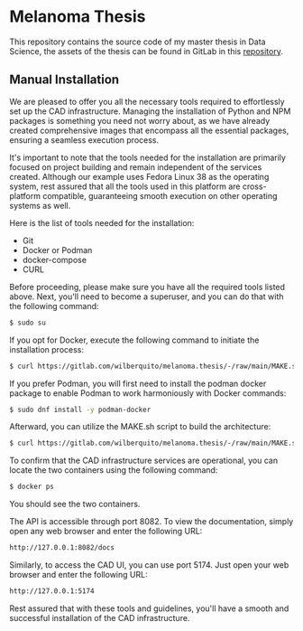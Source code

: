 # Melanoma Thesis

This repository contains the source code of my master thesis in Data Science,
the assets of the thesis can be found in GitLab in this [repository](https://gitlab.com/wilberquito/open.thesis).

## Manual Installation

We are pleased to offer you all the necessary tools required to effortlessly set up the CAD infrastructure.
Managing the installation of Python and NPM packages is something you need not worry about,
as we have already created comprehensive images that encompass all the essential packages,
ensuring a seamless execution process.

It's important to note that the tools needed for the installation are
primarily focused on project building and remain independent of the services created.
Although our example uses Fedora Linux 38 as the operating system,
rest assured that all the tools used in this platform are cross-platform compatible,
guaranteeing smooth execution on other operating systems as well.


Here is the list of tools needed for the installation:

- Git
- Docker or Podman
- docker-compose
- CURL

Before proceeding, please make sure you have all the required tools listed above.
Next, you'll need to become a superuser, and you can do that with the following command:

```bash
$ sudo su
```

If you opt for Docker, execute the following command to initiate the installation process:

```bash
$ curl https://gitlab.com/wilberquito/melanoma.thesis/-/raw/main/MAKE.sh | bash
```

If you prefer Podman,
you will first need to install the podman docker package to enable Podman to work harmoniously with Docker commands:

```bash
$ sudo dnf install -y podman-docker
```

Afterward, you can utilize the MAKE.sh script to build the architecture:

```bash
$ curl https://gitlab.com/wilberquito/melanoma.thesis/-/raw/main/MAKE.sh | bash
```

To confirm that the CAD infrastructure services are operational,
you can locate the two containers using the following command:

```bash
$ docker ps
```

You should see the two containers.

The API is accessible through port 8082. To view the documentation, simply open any web browser and enter the following URL:

```bash
http://127.0.0.1:8082/docs
```

Similarly, to access the CAD UI, you can use port 5174. Just open your web browser and enter the following URL:

```bash
http://127.0.0.1:5174
```

Rest assured that with these tools and guidelines,
you'll have a smooth and successful installation of the CAD infrastructure.
